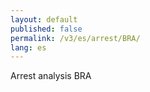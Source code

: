 ```yaml
---
layout: default
published: false
permalink: /v3/es/arrest/BRA/
lang: es
---
```


Arrest analysis BRA
